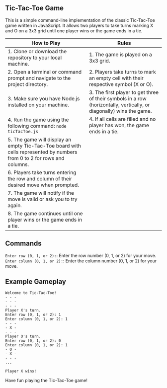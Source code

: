 ## Tic-Tac-Toe Game
This is a simple command-line implementation of the classic Tic-Tac-Toe game written in JavaScript. It allows two players to take turns marking X and O on a 3x3 grid until one player wins or the game ends in a tie.

| How to Play | Rules |
|----------|----------|
|1. Clone or download the repository to your local machine.|1. The game is played on a 3x3 grid.|
|2. Open a terminal or command prompt and navigate to the project directory.|2. Players take turns to mark an empty cell with their respective symbol (X or O).|
|3. Make sure you have Node.js installed on your machine.|3. The first player to get three of their symbols in a row (horizontally, vertically, or diagonally) wins the game.|
|4. Run the game using the following command: ```node ticTacToe.js```|4. If all cells are filled and no player has won, the game ends in a tie.|
|5. The game will display an empty Tic-Tac-Toe board with cells represented by numbers from 0 to 2 for rows and columns.|        
|6. Players take turns entering the row and column of their desired move when prompted.|
|7. The game will notify if the move is valid or ask you to try again.|
|8. The game continues until one player wins or the game ends in a tie.|  

## Commands
 `Enter row (0, 1, or 2):`: Enter the row number (0, 1, or 2) for your move.  
 `Enter column (0, 1, or 2):`: Enter the column number (0, 1, or 2) for your move.

## Example Gameplay

```node
Welcome to Tic-Tac-Toe!
- - -
- - -
- - -
Player X's turn.
Enter row (0, 1, or 2): 1
Enter column (0, 1, or 2): 1
- - -
- X -
- - -
Player O's turn.
Enter row (0, 1, or 2): 0
Enter column (0, 1, or 2): 1
- O -
- X -
- - -
...

Player X wins!
```

Have fun playing the Tic-Tac-Toe game!


